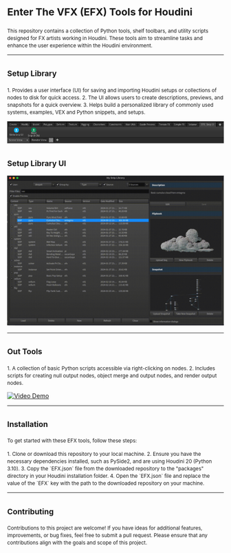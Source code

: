 <small>Enter The VFX (EFX) Tools for Houdini</small>
===============================================

<small>This repository contains a collection of Python tools, shelf toolbars, and utility scripts designed for FX artists working in Houdini. These tools aim to streamline tasks and enhance the user experience within the Houdini environment.</small>

---

<small>Setup Library</small>
---------------------------

<small>
1. Provides a user interface (UI) for saving and importing Houdini setups or collections of nodes to disk for quick access.  
2. The UI allows users to create descriptions, previews, and snapshots for a quick overview.  
3. Helps build a personalized library of commonly used systems, examples, VEX and Python snippets, and setups.
</small>

![SnipUI Shelftool](https://github.com/Th3Disasterpiece/EFX/blob/master/config/thumbnails/snipUIShelftool_snapshot.png)

<small>Setup Library UI</small>
-------------------------------

![Setup Library](https://github.com/Th3Disasterpiece/EFX/blob/a66d58fcd3849bd4b44574d059d21d4e3335d971/config/thumbnails/setupLib.gif)

---

<small>Out Tools</small>
-----------------------

<small>
1. A collection of basic Python scripts accessible via right-clicking on nodes.  
2. Includes scripts for creating null output nodes, object merge and output nodes, and render output nodes.
</small>

[![Video Demo](https://github.com/Th3Disasterpiece/EFX/blob/6ad4feec400e0dd172280167b4309b73627e0828/config/thumbnails/out_tools.gif)](https://vimeo.com/653346110)

---

<small>Installation</small>
---------------------------

<small>To get started with these EFX tools, follow these steps:</small>

<small>
1. Clone or download this repository to your local machine.  
2. Ensure you have the necessary dependencies installed, such as PySide2, and are using Houdini 20 (Python 3.10).  
3. Copy the `EFX.json` file from the downloaded repository to the "packages" directory in your Houdini installation folder.  
4. Open the `EFX.json` file and replace the value of the `EFX` key with the path to the downloaded repository on your machine.
</small>

---

<small>Contributing</small>
---------------------------

<small>Contributions to this project are welcome! If you have ideas for additional features, improvements, or bug fixes, feel free to submit a pull request. Please ensure that any contributions align with the goals and scope of this project.</small>

